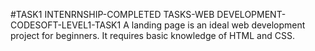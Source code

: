 #TASK1
INTENRNSHIP-COMPLETED TASKS-WEB DEVELOPMENT-CODESOFT-LEVEL1-TASK1
A landing page is an ideal web development project for beginners. It requires basic
knowledge of HTML and CSS.
